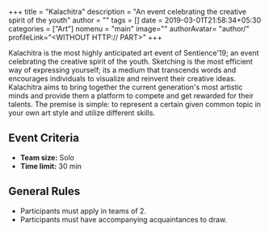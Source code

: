+++
title = "Kalachitra"
description = "An event celebrating the creative spirit of the youth"
author = ""
tags = []
date = 2019-03-01T21:58:34+05:30
categories = ["Art"]
nomenu = "main"
image="<BACKGROUND IMAGE FOR YOUR POST>"
authorAvatar= "author/<YOUR AVATAR>"
profileLink="<WITHOUT HTTP:// PART>"
+++

Kalachitra is the most highly anticipated art event of Sentience'19; an event celebrating the creative spirit of the youth. Sketching is the most efficient way of expressing yourself; its a medium that transcends words and encourages individuals to visualize and reinvent their creative ideas. Kalachitra aims to bring together the current generation's most artistic minds and provide them a platform to compete and get rewarded for their talents. The premise is simple: to represent a certain given common topic in your own art style and utilize different skills.

## Event Criteria

- **Team size:** Solo
- **Time limit:** 30 min

## General Rules

-   Participants must apply in teams of 2.
-   Participants must have accompanying acquaintances to draw.


